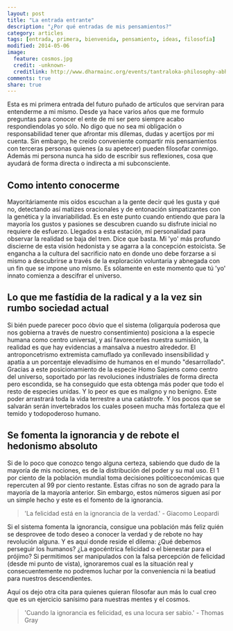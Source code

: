 ```yaml
---
layout: post
title: "La entrada entrante"
description: "¿Por qué entradas de mis pensamientos?"
category: articles
tags: [entrada, primera, bienvenida, pensamiento, ideas, filosofía]
modified: 2014-05-06
image:
  feature: cosmos.jpg
  credit: -unknown-
  creditlink: http://www.dharmainc.org/events/tantraloka-philosophy-abhinavagupta-part-ii 
comments: true
share: true
---
```


Esta es mi primera entrada del futuro puñado de artículos que serviran para entenderme a mi mísmo. Desde ya hace varios años que me formulo preguntas para conocer el ente de mi ser pero siempre acabo respondiendolas yo sólo. No digo que no sea mi obligación o responsabilidad tener que afrontar mis dilemas, dudas y acertijos por mi cuenta. Sin embargo, he creído conveniente compartir mis pensamientos con terceras personas quienes (a su apetecer) pueden filosofar conmigo. Además mi persona nunca ha sido de escribir sus reflexiones, cosa que ayudará de forma directa o indirecta a mi subconsciente.

## Como intento conocerme

Mayoritáriamente mis oídos escuchan a la gente decir qué les gusta y qué no, detectando así matizes oracionales y de entonación simpatizantes con la genética y la invariabilidad. Es en este punto cuando entiendo que para la mayoría los gustos y pasiones se descubren cuando su disfrute inicial no requiere de esfuerzo. Llegados a esta estación, mi personalidad para observar la realidad se baja del tren. Dice que basta. Mi 'yo' más profundo discierne de esta visión hedonista y se agarra a la concepción estoicista. Se engancha a la cultura del sacrificio nato en donde uno debe forzarse a si mismo a descubrirse a través de la exploración voluntaria y abnegada con un fin que se impone uno mísmo. Es sólamente en este momento que tú 'yo' innato comienza a descifrar el universo.

## Lo que me fastídia de la radical y a la vez sin rumbo sociedad actual

Si bién puede parecer poco óbvio que el sistema (oligarquía poderosa que nos gobierna a través de nuestro consentimiento) posiciona a la especie humana como centro universal, y así favorecerles nuestra sumisión, la realidad es que hay evidencias a mansalva a nuestro alrededor.
El antroponcetrismo extremista camuflado ya conllevado insensibilidad y apatía a un porcentaje elevadísimo de humanos en el mundo "desarrollado". Gracias a este posicionamiento de la especie Homo Sapiens como centro del universo, soportado por las revoluciones industriales de forma directa pero escondida, se ha conseguido que esta obtenga más poder que todo el resto de especies unidas. Y lo peor es que es maligno y no benigno. Este poder arrastrará toda la vida terrestre a una catástrofe. Y los pocos que se salvarán serán invertebrados los cuales poseen mucha más fortaleza que el temido y todopoderoso humano.

## Se fomenta la ignorancia y de rebote el hedonismo absoluto
Si de lo poco que conozco tengo alguna certeza, sabiendo que dudo de la mayoría de mis nociones, es de la distribución del poder y su mal uso. El 1 por ciento de la población mundial toma decisiones políticoeconómicas que repercuten al 99 por ciento restante. Estas cifras no son de agrado para la mayoría de la mayoría anterior. Sin embargo, estos números siguen así por un simple hecho y este es el fomento de la ignorancia.

> 'La felicidad está en la ignorancia de la verdad.' - Giacomo Leopardi

Si el sistema fomenta la ignorancia, consigue una población más feliz quién se desprovee de todo deseo a conocer la verdad y de rebote no hay revolución alguna. Y es aquí donde reside el dilema: ¿Qué debemos perseguir los humanos? ¿La egocéntrica felicidad o el bienestar para el prójimo?
Si permitimos ser manipulados con la falsa percepción de felicidad (desde mi punto de vista), ignoraremos cual es la situación real y consecuentemente no podremos luchar por la conveniencia ni la beatiud para nuestros descendientes.

Aquí os dejo otra cita para quienes quieran filosofar aun más lo cual creo que es un ejercicio sanísimo para nuestras mentes y el cosmos.

> 'Cuando la ignorancia es felicidad, es una locura ser sabio.' - Thomas Gray
